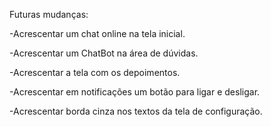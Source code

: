 Futuras mudanças: 

-Acrescentar um chat online na tela inicial. 

-Acrescentar um ChatBot na área de dúvidas. 

-Acrescentar a tela com os depoimentos. 

-Acrescentar em notificações um botão para ligar e desligar. 

-Acrescentar borda cinza nos textos da tela de configuração. 
